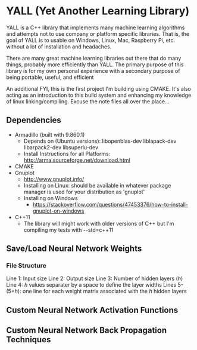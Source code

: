# YALL (Yet Another Learning Library)

YALL is a C++ library that implements many machine learning algorithms and attempts not to use company or platform specific libraries. That is, 
the goal of YALL is to usable on Windows, Linux, Mac, Raspberry Pi, etc. without a lot of installation and headaches. 

There are many great machine learning libraries out there that do many things, probably more efficiently than YALL. The primary purpose of this
library is for my own personal experience with a secondary purpose of being portable, useful, and efficient

An additional FYI, this is the first project I'm building using CMAKE. It's also acting as an introduction to this build system and enhancing my knowledge of linux linking/compiling. Excuse the note files all over the place...

## Dependencies

+ Armadillo (built with 9.860.1)
	+ Depends on (Ubuntu versions): libopenblas-dev liblapack-dev libarpack2-dev libsuperlu-dev
	+ Install Instructions for all Platforms: http://arma.sourceforge.net/download.html
+ CMAKE
+ Gnuplot
	+ http://www.gnuplot.info/
	+ Installing on Linux: should be available in whatever package manager is used for your distribution as 'gnuplot'
	+ Installing on Windows
		+ https://stackoverflow.com/questions/47453376/how-to-install-gnuplot-on-windows
+ C++11
    + The library will might work with older versions of C++ but I'm compiling my tests with
        --std=c++11


## Save/Load Neural Network Weights

### File Structure
Line 1: Input size
Line 2: Output size
Line 3: Number of hidden layers (*h*)
Line 4: *h* values separater by a space to define the layer widths
Lines 5-(5+*h*): one line for each weight matrix associated with the *h* hidden layers



## Custom Neural Network Activation Functions

## Custom Neural Network Back Propagation Techniques
